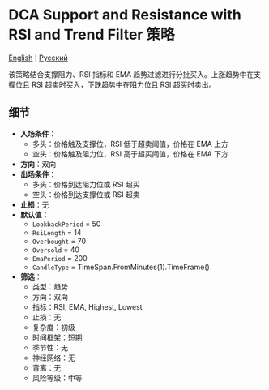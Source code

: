 # DCA Support and Resistance with RSI and Trend Filter 策略
[English](README.md) | [Русский](README_ru.md)

该策略结合支撑阻力、RSI 指标和 EMA 趋势过滤进行分批买入。上涨趋势中在支撑位且 RSI 超卖时买入，下跌趋势中在阻力位且 RSI 超买时卖出。

## 细节

- **入场条件**：
  - 多头：价格触及支撑位，RSI 低于超卖阈值，价格在 EMA 上方
  - 空头：价格触及阻力位，RSI 高于超买阈值，价格在 EMA 下方
- **方向**：双向
- **出场条件**：
  - 多头：价格到达阻力位或 RSI 超买
  - 空头：价格到达支撑位或 RSI 超卖
- **止损**：无
- **默认值**：
  - `LookbackPeriod` = 50
  - `RsiLength` = 14
  - `Overbought` = 70
  - `Oversold` = 40
  - `EmaPeriod` = 200
  - `CandleType` = TimeSpan.FromMinutes(1).TimeFrame()
- **筛选**：
  - 类型：趋势
  - 方向：双向
  - 指标：RSI, EMA, Highest, Lowest
  - 止损：无
  - 复杂度：初级
  - 时间框架：短期
  - 季节性：无
  - 神经网络：无
  - 背离：无
  - 风险等级：中等
